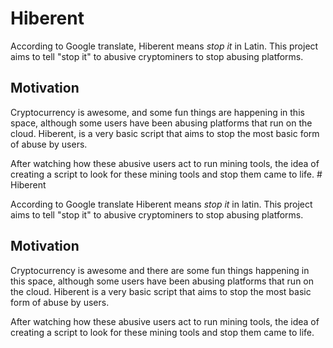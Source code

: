 # Hiberent

According to Google translate, Hiberent means _stop it_ in Latin. This project aims to tell "stop it" to abusive cryptominers to stop abusing platforms.

## Motivation

Cryptocurrency is awesome, and some fun things are happening in this space, although some users have been abusing platforms that run on the cloud. Hiberent, is a very basic script that aims to stop the most basic
form of abuse by users.

After watching how these abusive users act to run mining tools, the idea of creating a script to look for these mining tools and stop them came to life. # Hiberent

According to Google translate Hiberent means _stop it_ in latin. This project aims to tell "stop it" to abusive cryptominers to stop abusing platforms.

## Motivation

Cryptocurrency is awesome and there are some fun things happening in this space, although some users have been abusing platforms that run on the cloud. Hiberent is a very basic script that aims to stop the most basic
form of abuse by users.

After watching how these abusive users act to run mining tools, the idea of creating a script to look for these mining tools and stop them came to life. 